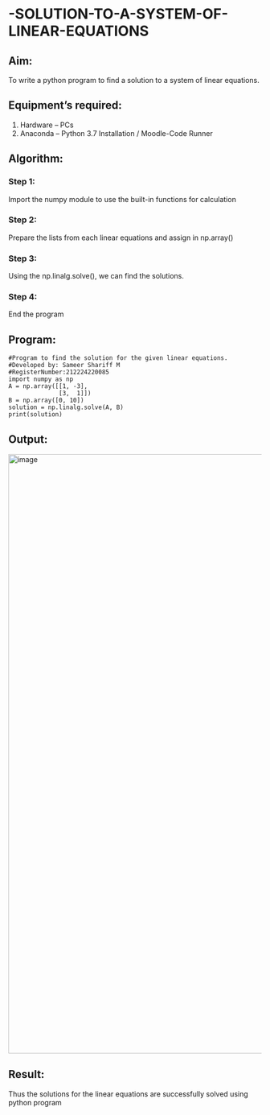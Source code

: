 # -SOLUTION-TO-A-SYSTEM-OF-LINEAR-EQUATIONS
## Aim:
To write a python program to find a solution to a system of linear equations.
## Equipment’s required:
1. 	Hardware – PCs
2. 	Anaconda – Python 3.7 Installation / Moodle-Code Runner
## Algorithm:
### Step 1: 
Import the numpy module to use the built-in functions for calculation
### Step 2: 
Prepare the lists from each linear equations and assign in np.array()
### Step 3: 
Using the np.linalg.solve(), we can find the solutions.
### Step 4: 
End the program
## Program:
```
#Program to find the solution for the given linear equations.
#Developed by: Sameer Shariff M
#RegisterNumber:212224220085
import numpy as np
A = np.array([[1, -3],
              [3,  1]])
B = np.array([0, 10])
solution = np.linalg.solve(A, B)
print(solution)
```
## Output:
<img width="1919" height="1191" alt="image" src="https://github.com/user-attachments/assets/2424dcef-f212-4f00-933f-ca1ecb4a2d50" />


## Result: 
Thus the solutions for the linear equations are successfully solved using python program

